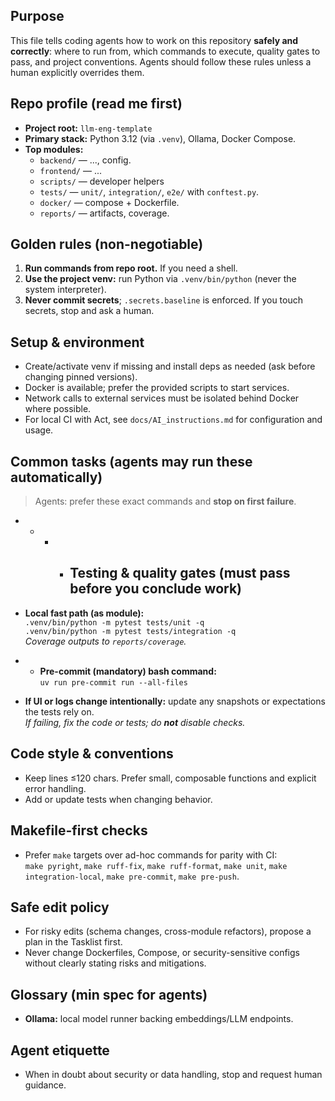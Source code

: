 ## Purpose  
This file tells coding agents how to work on this repository **safely and correctly**: where to run from, which
commands to execute, quality gates to pass, and project conventions. Agents should follow these rules unless a human
explicitly overrides them.

## Repo profile (read me first)  
- **Project root:** `llm-eng-template`  
- **Primary stack:** Python 3.12 (via `.venv`), Ollama, Docker Compose.  
- **Top modules:**  
  - `backend/` — ..., config.  
  - `frontend/` — ...
  - `scripts/` — developer helpers
  - `tests/` — `unit/`, `integration/`, `e2e/` with `conftest.py`.  
  - `docker/` — compose + Dockerfile.  
  - `reports/` — artifacts, coverage.

## Golden rules (non-negotiable)  
1) **Run commands from repo root.** If you need a shell.  
2) **Use the project venv:** run Python via `.venv/bin/python` (never the system interpreter).  
3) **Never commit secrets**; `.secrets.baseline` is enforced. If you touch secrets, stop and ask a human.  

## Setup & environment  
- Create/activate venv if missing and install deps as needed (ask before changing pinned versions).  
- Docker is available; prefer the provided scripts to start services.  
- Network calls to external services must be isolated behind Docker where possible.
 - For local CI with Act, see `docs/AI_instructions.md` for configuration and usage.

## Common tasks (agents may run these automatically)  
> Agents: prefer these exact commands and **stop on first failure**.

- - - - ## Testing & quality gates (must pass before you conclude work)  
- **Local fast path (as module):**  
  `.venv/bin/python -m pytest tests/unit -q`  
  `.venv/bin/python -m pytest tests/integration -q`  
  _Coverage outputs to `reports/coverage`._

- - **Pre-commit (mandatory) bash command:**  
  `uv run pre-commit run --all-files`

- **If UI or logs change intentionally:** update any snapshots or expectations the tests rely on.  
  _If failing, fix the code or tests; do **not** disable checks._

## Code style & conventions  
- Keep lines ≤120 chars. Prefer small, composable functions and explicit error handling.  
- Add or update tests when changing behavior.

## Makefile-first checks  
- Prefer `make` targets over ad-hoc commands for parity with CI:  
  `make pyright`, `make ruff-fix`, `make ruff-format`, `make unit`, `make integration-local`, `make pre-commit`, `make pre-push`.

## Safe edit policy  
- For risky edits (schema changes, cross-module refactors), propose a plan in the Tasklist first.  
- Never change Dockerfiles, Compose, or security-sensitive configs without clearly stating risks and mitigations.  

## Glossary (min spec for agents)  
- **Ollama:** local model runner backing embeddings/LLM endpoints.  

## Agent etiquette  
- When in doubt about security or data handling, stop and request human guidance.
